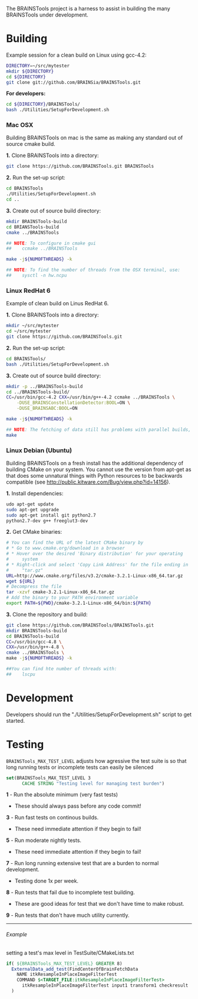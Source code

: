 The BRAINSTools project is a harness to assist in building the many BRAINSTools under development.

# Building
Example session for a clean build on Linux using gcc-4.2:
```bash
DIRECTORY=~/src/mytester
mkdir ${DIRECTORY}
cd ${DIRECTORY}
git clone git://github.com/BRAINSia/BRAINSTools.git
```
__For developers:__

```bash
cd ${DIRECTORY}/BRAINSTools/
bash ./Utilities/SetupForDevelopment.sh
```
### Mac OSX
Building BRAINSTools on mac is the same as making any standard out of source cmake build.

__1.__ Clone BRAINSTools into a directory:
```bash
git clone https://github.com/BRAINSTools.git BRAINSTools
```
__2.__ Run the set-up script:
```bash
cd BRAINSTools
./Utilities/SetupForDevelopment.sh
cd ..
```
__3.__ Create out of source build directory:
```bash
mkdir BRAINSTools-build
cd BRIANSTools-build
cmake ../BRAINSTools

## NOTE: To configure in cmake gui
##    ccmake ../BRAINSTools

make -j${NUMOFTHREADS} -k

## NOTE: To find the number of threads from the OSX terminal, use:
##    sysctl -n hw.ncpu
```

### Linux RedHat 6
Example of clean build on Linus RedHat 6.

__1.__ Clone BRAINSTools into a directory:
```bash
mkdir ~/src/mytester
cd ~/src/mytester
git clone https://github.com/BRAINSTools.git
``` 
__2.__ Run the set-up script:
```bash
cd BRAINSTools/
bash ./Utilities/SetupForDevelopment.sh
``` 
__3.__ Create out of source build directory:
```bash
mkdir -p ../BRAINSTools-build
cd ../BRAINSTools-build/
CC=/usr/bin/gcc-4.2 CXX=/usr/bin/g++-4.2 ccmake ../BRAINSTools \
    -DUSE_BRAINSConstellationDetector:BOOL=ON \
    -DUSE_BRAINSABC:BOOL=ON

make -j${NUMOFTHREADS} -k

## NOTE: The fetching of data still has problems with parallel builds, so we need to restart it at least once
make
``` 

### Linux Debian (Ubuntu)
Building BRAINSTools on a fresh install has the additional dependency of building CMake on your system. You cannot use the version 
from apt-get as that does some unnatural things with Python resources to be backwards compatible 
(see http://public.kitware.com/Bug/view.php?id=14156).

__1.__ Install dependencies:
```bash
udo apt-get update
sudo apt-get upgrade
sudo apt-get install git python2.7
python2.7-dev g++ freeglut3-dev
```
__2.__ Get CMake binaries:
```bash
# You can find the URL of the latest CMake binary by
# * Go to www.cmake.org/download in a browser
# * Hover over the desired 'Binary distribution' for your operating
#     system
# * Right-click and select 'Copy Link Address' for the file ending in
#     "tar.gz"
URL=http://www.cmake.org/files/v3.2/cmake-3.2.1-Linux-x86_64.tar.gz
wget ${URL}
# Decompress the file
tar -xzvf cmake-3.2.1-Linux-x86_64.tar.gz
# Add the binary to your PATH environment variable
export PATH=${PWD}/cmake-3.2.1-Linux-x86_64/bin:${PATH}
```
__3.__ Clone the repository and build:
```bash
git clone https://github.com/BRAINSTools/BRAINSTools.git
mkdir BRAINSTools-build
cd BRAINSTools-build
CC=/usr/bin/gcc-4.8 \
CXX=/usr/bin/g++-4.8 \
cmake ../BRAINSTools \
make -j${NUMOFTHREADS} -k

##You can find hte number of threads with:
##    lscpu
```

# Development
Developers should run the "./Utilities/SetupForDevelopment.sh" script to get started.

# Testing
`BRAINSTools_MAX_TEST_LEVEL` adjusts how agressive the test suite is so that long running tests or incomplete tests can easily be silenced

```cmake
set(BRAINSTools_MAX_TEST_LEVEL 3 
      CACHE STRING "Testing level for managing test burden")
```

__1__ - Run the absolute minimum (very fast tests) 
  * These should always pass before any code commit!

__3__ - Run fast tests on continous builds.
* These need immediate attention if they begin to fail!

__5__ - Run moderate nightly tests.
  * These need immediate attention if they begin to fail!

__7__ - Run long running extensive test that are a burden to normal development.
  * Testing done 1x per week.

__8__ - Run tests that fail due to incomplete test building. 
  * These are good ideas for test that we don't have time to make robust.

__9__ - Run tests that don't have much utility currently.

***

###### Example
setting a test's max level in TestSuite/CMakeLists.txt
```cmake
if( ${BRAINSTools_MAX_TEST_LEVEL} GREATER 8)
  ExternalData_add_test(FindCenterOfBrainFetchData
    NAME itkResampleInPlaceImageFilterTest
    COMMAND $<TARGET_FILE:itkResampleInPlaceImageFilterTest>
      itkResampleInPlaceImageFilterTest input1 transform1 checkresult
  )
```
